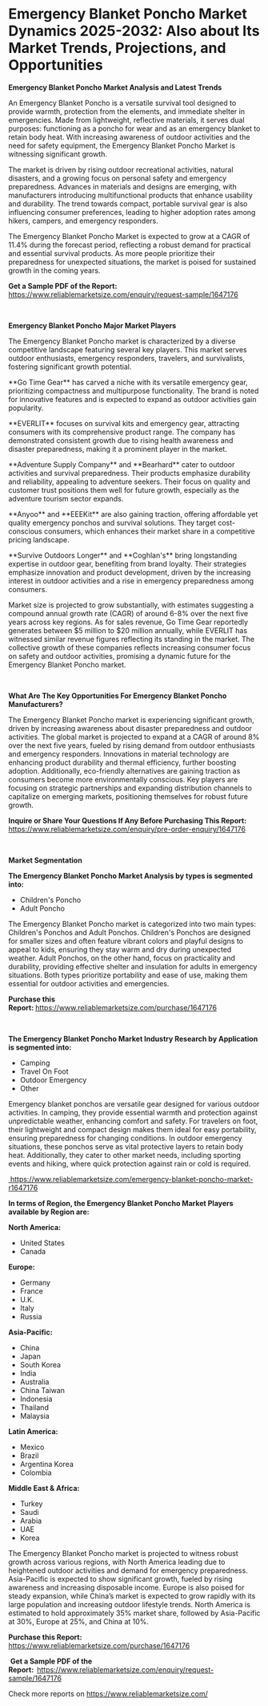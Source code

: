 <p><h1>Emergency Blanket Poncho Market Dynamics 2025-2032: Also about Its Market Trends, Projections, and Opportunities</h1></p><p><strong>Emergency Blanket Poncho Market Analysis and Latest Trends</strong></p>
<p><p>An Emergency Blanket Poncho is a versatile survival tool designed to provide warmth, protection from the elements, and immediate shelter in emergencies. Made from lightweight, reflective materials, it serves dual purposes: functioning as a poncho for wear and as an emergency blanket to retain body heat. With increasing awareness of outdoor activities and the need for safety equipment, the Emergency Blanket Poncho Market is witnessing significant growth.</p><p>The market is driven by rising outdoor recreational activities, natural disasters, and a growing focus on personal safety and emergency preparedness. Advances in materials and designs are emerging, with manufacturers introducing multifunctional products that enhance usability and durability. The trend towards compact, portable survival gear is also influencing consumer preferences, leading to higher adoption rates among hikers, campers, and emergency responders.</p><p>The Emergency Blanket Poncho Market is expected to grow at a CAGR of 11.4% during the forecast period, reflecting a robust demand for practical and essential survival products. As more people prioritize their preparedness for unexpected situations, the market is poised for sustained growth in the coming years.</p></p>
<p><strong>Get a Sample PDF of the Report:&nbsp;</strong> <a href="https://www.reliablemarketsize.com/enquiry/request-sample/1647176?utm_campaign=3226&utm_medium=2&utm_source=Github&utm_content=ia&utm_term=05042025&utm_id=emergency-blanket-poncho">https://www.reliablemarketsize.com/enquiry/request-sample/1647176</a></p>
<p>&nbsp;</p>
<p><strong>Emergency Blanket Poncho Major Market Players</strong></p>
<p><p>The Emergency Blanket Poncho market is characterized by a diverse competitive landscape featuring several key players. This market serves outdoor enthusiasts, emergency responders, travelers, and survivalists, fostering significant growth potential.</p><p>**Go Time Gear** has carved a niche with its versatile emergency gear, prioritizing compactness and multipurpose functionality. The brand is noted for innovative features and is expected to expand as outdoor activities gain popularity.</p><p>**EVERLIT** focuses on survival kits and emergency gear, attracting consumers with its comprehensive product range. The company has demonstrated consistent growth due to rising health awareness and disaster preparedness, making it a prominent player in the market.</p><p>**Adventure Supply Company** and **Bearhard** cater to outdoor activities and survival preparedness. Their products emphasize durability and reliability, appealing to adventure seekers. Their focus on quality and customer trust positions them well for future growth, especially as the adventure tourism sector expands.</p><p>**Anyoo** and **EEEKit** are also gaining traction, offering affordable yet quality emergency ponchos and survival solutions. They target cost-conscious consumers, which enhances their market share in a competitive pricing landscape.</p><p>**Survive Outdoors Longer** and **Coghlan's** bring longstanding expertise in outdoor gear, benefiting from brand loyalty. Their strategies emphasize innovation and product development, driven by the increasing interest in outdoor activities and a rise in emergency preparedness among consumers.</p><p>Market size is projected to grow substantially, with estimates suggesting a compound annual growth rate (CAGR) of around 6-8% over the next five years across key regions. As for sales revenue, Go Time Gear reportedly generates between $5 million to $20 million annually, while EVERLIT has witnessed similar revenue figures reflecting its standing in the market. The collective growth of these companies reflects increasing consumer focus on safety and outdoor activities, promising a dynamic future for the Emergency Blanket Poncho market.</p></p>
<p>&nbsp;</p>
<p><strong>What Are The Key Opportunities For Emergency Blanket Poncho Manufacturers?</strong></p>
<p><p>The Emergency Blanket Poncho market is experiencing significant growth, driven by increasing awareness about disaster preparedness and outdoor activities. The global market is projected to expand at a CAGR of around 8% over the next five years, fueled by rising demand from outdoor enthusiasts and emergency responders. Innovations in material technology are enhancing product durability and thermal efficiency, further boosting adoption. Additionally, eco-friendly alternatives are gaining traction as consumers become more environmentally conscious. Key players are focusing on strategic partnerships and expanding distribution channels to capitalize on emerging markets, positioning themselves for robust future growth.</p></p>
<p><strong>Inquire or Share Your Questions If Any Before Purchasing This Report:</strong> <a href="https://www.reliablemarketsize.com/enquiry/pre-order-enquiry/1647176?utm_campaign=3226&utm_medium=2&utm_source=Github&utm_content=ia&utm_term=05042025&utm_id=emergency-blanket-poncho">https://www.reliablemarketsize.com/enquiry/pre-order-enquiry/1647176</a></p>
<p>&nbsp;</p>
<p><strong>Market Segmentation</strong></p>
<p><strong>The Emergency Blanket Poncho Market Analysis by types is segmented into:</strong></p>
<p><ul><li>Children's Poncho</li><li>Adult Poncho</li></ul></p>
<p><p>The Emergency Blanket Poncho market is categorized into two main types: Children's Ponchos and Adult Ponchos. Children's Ponchos are designed for smaller sizes and often feature vibrant colors and playful designs to appeal to kids, ensuring they stay warm and dry during unexpected weather. Adult Ponchos, on the other hand, focus on practicality and durability, providing effective shelter and insulation for adults in emergency situations. Both types prioritize portability and ease of use, making them essential for outdoor activities and emergencies.</p></p>
<p><strong>Purchase this Report:&nbsp;</strong><a href="https://www.reliablemarketsize.com/purchase/1647176?utm_campaign=3226&utm_medium=2&utm_source=Github&utm_content=ia&utm_term=05042025&utm_id=emergency-blanket-poncho">https://www.reliablemarketsize.com/purchase/1647176</a></p>
<p>&nbsp;</p>
<p><strong>The Emergency Blanket Poncho Market Industry Research by Application is segmented into:</strong></p>
<p><ul><li>Camping</li><li>Travel On Foot</li><li>Outdoor Emergency</li><li>Other</li></ul></p>
<p><p>Emergency blanket ponchos are versatile gear designed for various outdoor activities. In camping, they provide essential warmth and protection against unpredictable weather, enhancing comfort and safety. For travelers on foot, their lightweight and compact design makes them ideal for easy portability, ensuring preparedness for changing conditions. In outdoor emergency situations, these ponchos serve as vital protective layers to retain body heat. Additionally, they cater to other market needs, including sporting events and hiking, where quick protection against rain or cold is required.</p></p>
<p><a href="https://www.reliablemarketsize.com/emergency-blanket-poncho-market-r1647176?utm_campaign=3226&utm_medium=2&utm_source=Github&utm_content=ia&utm_term=05042025&utm_id=emergency-blanket-poncho">&nbsp;https://www.reliablemarketsize.com/emergency-blanket-poncho-market-r1647176</a></p>
<p><strong>In terms of Region, the Emergency Blanket Poncho Market Players available by Region are:</strong></p>
<p>
    <p> <strong> North America: </strong>
        <ul>
            <li>United States</li>
            <li>Canada</li>
        </ul>
        </p> 
    <p> <strong> Europe: </strong>
        <ul>
            <li>Germany</li>
            <li>France</li>
            <li>U.K.</li>
            <li>Italy</li>
            <li>Russia</li>
        </ul>
        </p> 
    <p> <strong> Asia-Pacific: </strong>
        <ul>
            <li>China</li>
            <li>Japan</li>
            <li>South Korea</li>
            <li>India</li>
            <li>Australia</li>
            <li>China Taiwan</li>
            <li>Indonesia</li>
            <li>Thailand</li>
            <li>Malaysia</li>
        </ul>
        </p> 
    <p> <strong> Latin America: </strong>
        <ul>
            <li>Mexico</li>
            <li>Brazil</li>
            <li>Argentina Korea</li>
            <li>Colombia</li>
        </ul>
        </p> 
    <p> <strong> Middle East & Africa: </strong>
        <ul>
            <li>Turkey</li>
            <li>Saudi</li>
            <li>Arabia</li>
            <li>UAE</li>
            <li>Korea</li>
        </ul>
    </p>
    </p>
<p><p>The Emergency Blanket Poncho market is projected to witness robust growth across various regions, with North America leading due to heightened outdoor activities and demand for emergency preparedness. Asia-Pacific is expected to show significant growth, fueled by rising awareness and increasing disposable income. Europe is also poised for steady expansion, while China’s market is expected to grow rapidly with its large population and increasing outdoor lifestyle trends. North America is estimated to hold approximately 35% market share, followed by Asia-Pacific at 30%, Europe at 25%, and China at 10%.</p></p>
<p><strong>Purchase this Report: </strong><a href="https://www.reliablemarketsize.com/purchase/1647176?utm_campaign=3226&utm_medium=2&utm_source=Github&utm_content=ia&utm_term=05042025&utm_id=emergency-blanket-poncho">https://www.reliablemarketsize.com/purchase/1647176</a></p>
<p>&nbsp;<strong>Get a Sample PDF of the Report:&nbsp;&nbsp;</strong><a href="https://www.reliablemarketsize.com/enquiry/request-sample/1647176?utm_campaign=3226&utm_medium=2&utm_source=Github&utm_content=ia&utm_term=05042025&utm_id=emergency-blanket-poncho">https://www.reliablemarketsize.com/enquiry/request-sample/1647176</a></p>
<p><strong></strong></p>
<p>Check more reports on <a href="https://www.reliablemarketsize.com/?utm_campaign=3226&utm_medium=2&utm_source=Github&utm_content=ia&utm_term=05042025&utm_id=emergency-blanket-poncho">https://www.reliablemarketsize.com/</a></p>
